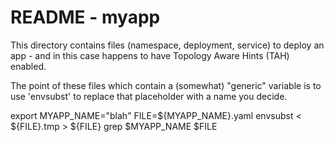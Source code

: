 # README - myapp

This directory contains files (namespace, deployment, service) to deploy an app - and in this case happens to have Topology Aware Hints (TAH) enabled.

The point of these files which contain a (somewhat) "generic" variable is to use 'envsubst' to replace that placeholder with a name you decide.

export MYAPP_NAME="blah"
FILE=${MYAPP_NAME}.yaml
envsubst < ${FILE}.tmp > ${FILE}
grep $MYAPP_NAME $FILE
